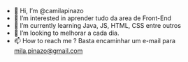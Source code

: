 - 👋 Hi, I’m @camilapinazo
- 👀 I’m interested in  aprender tudo da area de Front-End
- 🌱 I’m currently learning  Java, JS, HTML, CSS entre outros
- 💞️ I’m looking to melhorar a cada dia.
- 📫 How to reach me ? Basta encaminhar um e-mail para mila.pinazo@gmail.com

<!---
camilapinazo/camilapinazo is a ✨ special ✨ repository because its `README.md` (this file) appears on your GitHub profile.
You can click the Preview link to take a look at your changes.
--->
